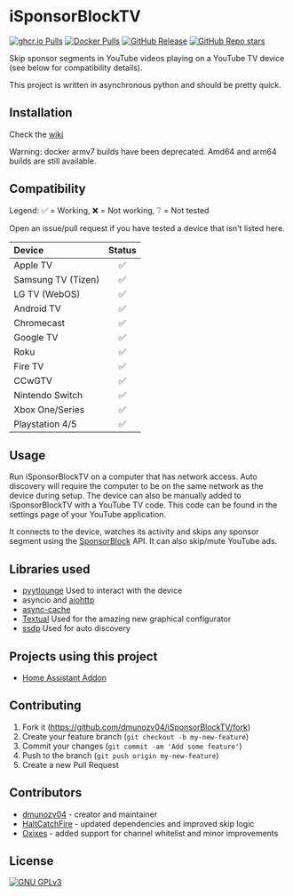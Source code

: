 # iSponsorBlockTV

[![ghcr.io Pulls](https://img.shields.io/badge/dynamic/json?url=https%3A%2F%2Fipitio.github.io%2Fbackage%2Fdmunozv04%2FiSponsorBlockTV%2Fisponsorblocktv.json&query=downloads&logo=github&label=ghcr.io%20pulls&style=flat)](https://ghcr.io/dmunozv04/isponsorblocktv)
[![Docker Pulls](https://img.shields.io/docker/pulls/dmunozv04/isponsorblocktv?logo=docker&style=flat)](https://hub.docker.com/r/dmunozv04/isponsorblocktv/)
[![GitHub Release](https://img.shields.io/github/v/release/dmunozv04/isponsorblocktv?logo=GitHub&style=flat)](https://github.com/dmunozv04/iSponsorBlockTV/releases/latest)
[![GitHub Repo stars](https://img.shields.io/github/stars/dmunozv04/isponsorblocktv?style=flat)](https://github.com/dmunozv04/isponsorblocktv)

Skip sponsor segments in YouTube videos playing on a YouTube TV device (see below for compatibility details).

This project is written in asynchronous python and should be pretty quick.

## Installation

Check the [wiki](https://github.com/dmunozv04/iSponsorBlockTV/wiki/Installation)

Warning: docker armv7 builds have been deprecated. Amd64 and arm64 builds are still available.

## Compatibility

Legend: ✅ = Working, ❌ = Not working, ❔ = Not tested

Open an issue/pull request if you have tested a device that isn't listed here.

| Device             | Status |
|:-------------------|:------:|
| Apple TV           |   ✅    |
| Samsung TV (Tizen) |   ✅    |
| LG TV (WebOS)      |   ✅    |
| Android TV         |   ✅    |
| Chromecast         |   ✅    |
| Google TV          |   ✅    |
| Roku               |   ✅    |
| Fire TV            |   ✅    |
| CCwGTV             |   ✅    |
| Nintendo Switch    |   ✅    |
| Xbox One/Series    |   ✅    |
| Playstation 4/5    |   ✅    |

## Usage

Run iSponsorBlockTV on a computer that has network access.
Auto discovery will require the computer to be on the same network as the device during setup.
The device can also be manually added to iSponsorBlockTV with a YouTube TV code. This code can be found in the settings page of your YouTube application.

It connects to the device, watches its activity and skips any sponsor segment using the [SponsorBlock](https://sponsor.ajay.app/) API.
It can also skip/mute YouTube ads.

## Libraries used

- [pyytlounge](https://github.com/FabioGNR/pyytlounge) Used to interact with the device
- asyncio and [aiohttp](https://github.com/aio-libs/aiohttp)
- [async-cache](https://github.com/iamsinghrajat/async-cache)
- [Textual](https://github.com/textualize/textual/) Used for the amazing new graphical configurator
- [ssdp](https://github.com/codingjoe/ssdp) Used for auto discovery

## Projects using this project

- [Home Assistant Addon](https://github.com/bertybuttface/addons/tree/main/isponsorblocktv)

## Contributing

1. Fork it (<https://github.com/dmunozv04/iSponsorBlockTV/fork>)
2. Create your feature branch (`git checkout -b my-new-feature`)
3. Commit your changes (`git commit -am 'Add some feature'`)
4. Push to the branch (`git push origin my-new-feature`)
5. Create a new Pull Request

## Contributors

- [dmunozv04](https://github.com/dmunozv04) - creator and maintainer
- [HaltCatchFire](https://github.com/HaltCatchFire) - updated dependencies and improved skip logic
- [Oxixes](https://github.com/oxixes) - added support for channel whitelist and minor improvements

## License

[![GNU GPLv3](https://www.gnu.org/graphics/gplv3-127x51.png)](https://www.gnu.org/licenses/gpl-3.0.en.html)
